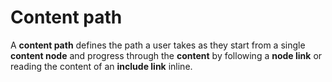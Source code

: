 # Content path

A **content path** defines the path a user takes as they start from a single **content node** and progress through the **content** by following a **node link** or reading the content of an **include link** inline.
